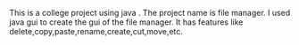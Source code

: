 This is a college project using java .
The project name is file manager.
I used java gui to create the gui of the file manager.
It has features like delete,copy,paste,rename,create,cut,move,etc.
